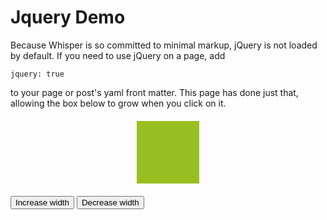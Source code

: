 <!---
title: Jquery Demo
date: Sun, 08 Jan 2018 12:00:00 MST
published: true
categories: Whisper, How-To, Blog, Jquery
jquery: true
--->

# Jquery Demo

Because Whisper is so committed to minimal markup, jQuery is not loaded by default. If you need to use jQuery on a page, add

	jquery: true
	
to your page or post's yaml front matter. This page has done just that, allowing the box below to grow when you click on it.

<div id="box" style="background-color: #98bf21; height:100px; width:100px; margin:20px auto;"></div>

<p><button id="btn1">Increase width</button> <button id="btn2">Decrease width</button></p>

<script>
$(document).ready(function(){
    $("#btn1").click(function(){
        $("#box").animate({width: "300px"});
    });
    $("#btn2").click(function(){
        $("#box").animate({width: "100px"});
    });
});
</script>